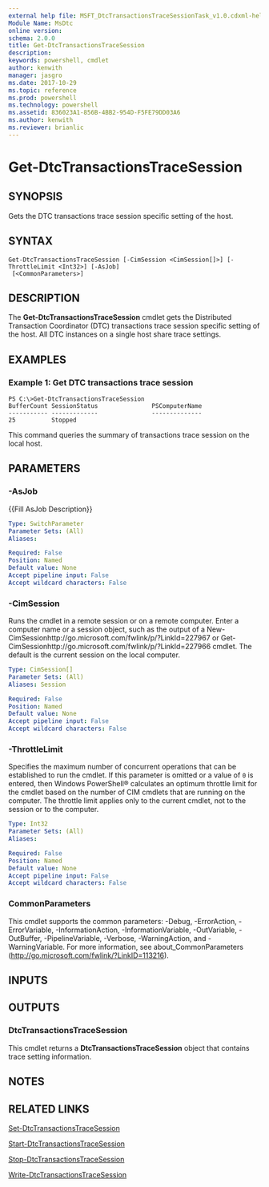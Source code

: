 ```yaml
---
external help file: MSFT_DtcTransactionsTraceSessionTask_v1.0.cdxml-help.xml
Module Name: MsDtc
online version: 
schema: 2.0.0
title: Get-DtcTransactionsTraceSession
description: 
keywords: powershell, cmdlet
author: kenwith
manager: jasgro
ms.date: 2017-10-29
ms.topic: reference
ms.prod: powershell
ms.technology: powershell
ms.assetid: 836023A1-856B-4BB2-954D-F5FE79DD03A6
ms.author: kenwith
ms.reviewer: brianlic
---
```


# Get-DtcTransactionsTraceSession

## SYNOPSIS
Gets the DTC transactions trace session specific setting of the host.

## SYNTAX

```
Get-DtcTransactionsTraceSession [-CimSession <CimSession[]>] [-ThrottleLimit <Int32>] [-AsJob]
 [<CommonParameters>]
```

## DESCRIPTION
The **Get-DtcTransactionsTraceSession** cmdlet gets the Distributed Transaction Coordinator (DTC) transactions trace session specific setting of the host.
All DTC instances on a single host share trace settings.

## EXAMPLES

### Example 1: Get DTC transactions trace session
```
PS C:\>Get-DtcTransactionsTraceSession
BufferCount SessionStatus               PSComputerName
----------- -------------               --------------
25          Stopped
```

This command queries the summary of transactions trace session on the local host.

## PARAMETERS

### -AsJob
{{Fill AsJob Description}}

```yaml
Type: SwitchParameter
Parameter Sets: (All)
Aliases: 

Required: False
Position: Named
Default value: None
Accept pipeline input: False
Accept wildcard characters: False
```

### -CimSession
Runs the cmdlet in a remote session or on a remote computer.
Enter a computer name or a session object, such as the output of a New-CimSessionhttp://go.microsoft.com/fwlink/p/?LinkId=227967 or Get-CimSessionhttp://go.microsoft.com/fwlink/p/?LinkId=227966 cmdlet.
The default is the current session on the local computer.

```yaml
Type: CimSession[]
Parameter Sets: (All)
Aliases: Session

Required: False
Position: Named
Default value: None
Accept pipeline input: False
Accept wildcard characters: False
```

### -ThrottleLimit
Specifies the maximum number of concurrent operations that can be established to run the cmdlet.
If this parameter is omitted or a value of `0` is entered, then Windows PowerShell® calculates an optimum throttle limit for the cmdlet based on the number of CIM cmdlets that are running on the computer.
The throttle limit applies only to the current cmdlet, not to the session or to the computer.

```yaml
Type: Int32
Parameter Sets: (All)
Aliases: 

Required: False
Position: Named
Default value: None
Accept pipeline input: False
Accept wildcard characters: False
```

### CommonParameters
This cmdlet supports the common parameters: -Debug, -ErrorAction, -ErrorVariable, -InformationAction, -InformationVariable, -OutVariable, -OutBuffer, -PipelineVariable, -Verbose, -WarningAction, and -WarningVariable. For more information, see about_CommonParameters (http://go.microsoft.com/fwlink/?LinkID=113216).

## INPUTS

## OUTPUTS

### DtcTransactionsTraceSession
This cmdlet returns a **DtcTransactionsTraceSession** object that contains trace setting information.

## NOTES

## RELATED LINKS

[Set-DtcTransactionsTraceSession](./Set-DtcTransactionsTraceSession.md)

[Start-DtcTransactionsTraceSession](./Start-DtcTransactionsTraceSession.md)

[Stop-DtcTransactionsTraceSession](./Stop-DtcTransactionsTraceSession.md)

[Write-DtcTransactionsTraceSession](./Write-DtcTransactionsTraceSession.md)

